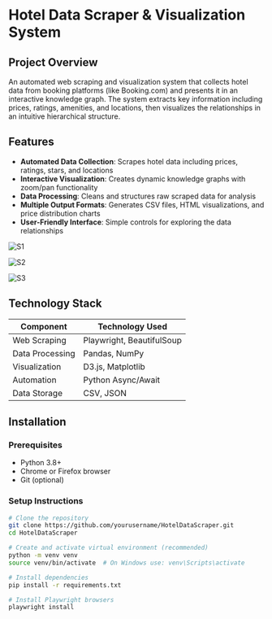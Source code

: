# Hotel Data Scraper & Visualization System

## Project Overview
An automated web scraping and visualization system that collects hotel data from booking platforms (like Booking.com) and presents it in an interactive knowledge graph. The system extracts key information including prices, ratings, amenities, and locations, then visualizes the relationships in an intuitive hierarchical structure.

## Features
- **Automated Data Collection**: Scrapes hotel data including prices, ratings, stars, and locations
- **Interactive Visualization**: Creates dynamic knowledge graphs with zoom/pan functionality
- **Data Processing**: Cleans and structures raw scraped data for analysis
- **Multiple Output Formats**: Generates CSV files, HTML visualizations, and price distribution charts
- **User-Friendly Interface**: Simple controls for exploring the data relationships

![S1](https://github.com/user-attachments/assets/2b63cde2-8865-4921-9768-850928b2a9d4)

![S2](https://github.com/user-attachments/assets/0ec7b326-491f-4655-88c9-d217f29de8e5)

![S3](https://github.com/user-attachments/assets/66914d95-c850-416d-919f-21d044779613)




## Technology Stack
| Component          | Technology Used               |
|--------------------|-------------------------------|
| Web Scraping       | Playwright, BeautifulSoup     |
| Data Processing    | Pandas, NumPy                 |
| Visualization      | D3.js, Matplotlib             |
| Automation         | Python Async/Await            |
| Data Storage       | CSV, JSON                     |

## Installation

### Prerequisites
- Python 3.8+
- Chrome or Firefox browser
- Git (optional)

### Setup Instructions
```bash
# Clone the repository
git clone https://github.com/yourusername/HotelDataScraper.git
cd HotelDataScraper

# Create and activate virtual environment (recommended)
python -m venv venv
source venv/bin/activate  # On Windows use: venv\Scripts\activate

# Install dependencies
pip install -r requirements.txt

# Install Playwright browsers
playwright install
